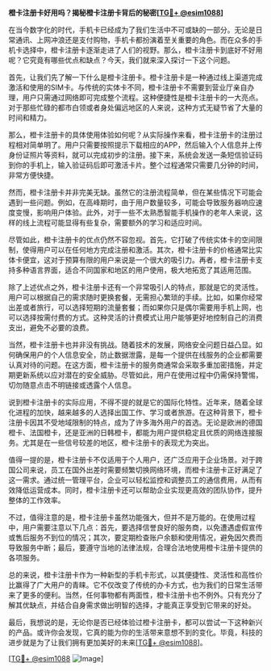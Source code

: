 **橙卡注册卡好用吗？揭秘橙卡注册卡背后的秘密[[TG💪+ @esim1088](https://t.me/s/esim1088)]**

在当今数字化的时代，手机卡已经成为了我们生活中不可或缺的一部分。无论是日常通讯、上网冲浪还是支付购物，手机卡都扮演着至关重要的角色。而在众多的手机卡选择中，橙卡注册卡逐渐走进了人们的视野。那么，橙卡注册卡到底好不好用呢？它究竟有哪些优点和缺点？今天，我们就来深入探讨一下这个问题。

首先，让我们先了解一下什么是橙卡注册卡。橙卡注册卡是一种通过线上渠道完成激活和使用的SIM卡。与传统的实体卡不同，橙卡注册卡不需要到营业厅亲自办理，用户只需通过网络即可完成整个流程。这种便捷性是橙卡注册卡的一大亮点。对于那些忙碌的都市白领或者身处偏远地区的人来说，这种方式无疑节省了大量的时间和精力。

那么，橙卡注册卡的具体使用体验如何呢？从实际操作来看，橙卡注册卡的注册过程相对简单明了。用户只需要按照提示下载相应的APP，然后输入个人信息并上传身份证照片等资料，就可以完成初步的注册。接下来，系统会发送一条短信验证码到你的手机上，输入验证码后即可激活卡片。整个过程通常只需要几分钟的时间，非常方便快捷。

然而，橙卡注册卡并非完美无缺。虽然它的注册流程简单，但在某些情况下可能会遇到一些问题。例如，在高峰期时，由于用户数量较多，可能会导致服务器响应速度变慢，影响用户体验。此外，对于一些不太熟悉智能手机操作的老年人来说，这样的线上流程可能显得有些复杂，需要额外的学习和适应时间。

尽管如此，橙卡注册卡的优点仍然不容忽视。首先，它打破了传统实体卡的空间限制，使得用户可以在任何地方完成注册和激活。其次，橙卡注册卡的价格通常比实体卡便宜，这对于预算有限的用户来说是一个很大的吸引力。再者，橙卡注册卡支持多种语言界面，适合不同国家和地区的用户使用，极大地拓宽了其适用范围。

除了上述优点之外，橙卡注册卡还有一个非常吸引人的特点，那就是它的灵活性。用户可以根据自己的需求随时更换套餐，无需担心繁琐的手续。比如，如果你经常出差或者旅行，可以选择短期的流量套餐；而如果你只是偶尔需要用手机上网，也可以选择按需付费的方式。这种灵活的计费模式让用户能够更好地控制自己的消费支出，避免不必要的浪费。

当然，橙卡注册卡也并非没有挑战。随着技术的发展，网络安全问题日益凸显。如何确保用户的个人信息安全，防止数据泄露，是每一个提供在线服务的企业都需要认真对待的问题。在这方面，橙卡注册卡的服务商通常会采取多重加密措施，并定期更新系统以应对潜在的安全威胁。尽管如此，用户在使用过程中仍需保持警惕，切勿随意点击不明链接或透露个人信息。

说到橙卡注册卡的实际应用，不得不提的就是它的国际化特性。近年来，随着全球化进程的加快，越来越多的人选择出国工作、学习或者旅游。在这种背景下，橙卡注册卡因其不受地域限制的特点，成为了许多海外用户的首选。无论是欧洲的德国橙卡、法国橙卡，还是亚洲的日韩橙卡，都能为用户提供稳定且优质的网络连接服务。尤其是在一些信号较差的地区，橙卡注册卡的表现尤为突出。

值得一提的是，橙卡注册卡不仅适用于个人用户，还广泛应用于企业场景。对于跨国公司来说，员工在国外出差时需要频繁切换网络环境，而橙卡注册卡正好满足了这一需求。通过统一管理平台，企业可以轻松监控和调整员工的通信费用，从而有效降低运营成本。同时，橙卡注册卡还可以帮助企业实现更高效的团队协作，提升整体的工作效率。

不过，值得注意的是，橙卡注册卡虽然功能强大，但并不是万能的。在使用过程中，用户需要注意以下几点：首先，要选择信誉良好的服务商，以免遭遇虚假宣传或售后服务不到位的情况；其次，要定期检查账户余额和使用情况，避免因欠费而导致服务中断；最后，要遵守当地的法律法规，合理合法地使用橙卡注册卡提供的各项服务。

总的来说，橙卡注册卡作为一种新型的手机卡形式，以其便捷性、灵活性和高性价比赢得了广大用户的青睐。它不仅改变了传统的办卡方式，也为我们的日常生活带来了更多的便利。当然，任何事物都有两面性，橙卡注册卡也不例外。只有充分了解其优缺点，并结合自身需求做出明智的选择，才能真正享受到它带来的好处。

最后，我想说的是，无论你是否已经体验过橙卡注册卡，都可以尝试一下这种新兴的产品。或许你会发现，它真的能为你的生活带来意想不到的变化。毕竟，科技的进步就是为了让我们拥有更加美好的未来[[TG💪+ @esim1088](https://t.me/s/esim1088)]。

[[TG💪+ @esim1088](https://t.me/s/esim1088) ![Image](https://i.postimg.cc/4NQfJmqS/Snipaste-2025-05-13-00-14-12.png)]